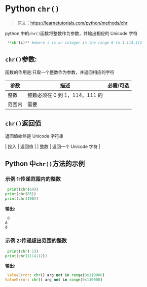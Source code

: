# Python `chr()`

> 原文：<https://learnetutorials.com/python/methods/chr>

python 中的`chr()`函数将整数作为参数，并输出相应的 Unicode 字符

```py
 **chr(i)** #where i is an integer in the range 0 to 1,114,111 

```

## `chr()`参数:

函数的作用是:只取一个整数作为参数，并返回相应的字符

| 参数 | 描述 | 必需/可选 |
| --- | --- | --- |
| 整数 | 整数必须在 0 到 1，114，111 的
范围内 | 需要 |

## `chr()`返回值

返回值始终是 Unicode 字符串

| 投入 | 返回值 |
| 整数 | 返回一个 Unicode 字符 |

## Python 中`chr()`方法的示例

### 示例 1:传递范围内的整数

```py
 print(chr(64))
print(chr(65))
print(chr(100)) 

```

**输出:**

```py
 @ 
A
d 
```

### 示例 2:传递超出范围的整数

```py
 print(chr(-1))
print(chr(1114112)) 

```

**输出:**

```py
 ValueError: chr() arg not in range(0x110000) 
ValueError: chr() arg not in range(0x110000) 
```